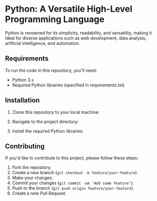# Python: A Versatile High-Level Programming Language

Python is renowned for its simplicity, readability, and versatility, making it ideal for diverse applications such as web development, data analysis, artificial intelligence, and automation.

## Requirements
To run the code in this repository, you'll need:

- Python 3.x
- Required Python libraries (specified in requirements.txt)

## Installation

1. Clone this repository to your local machine:

2. Navigate to the project directory:

3. Install the required Python libraries:

## Contributing

If you'd like to contribute to this project, please follow these steps:

1. Fork the repository.
2. Create a new branch (`git checkout -b feature/your-feature`).
3. Make your changes.
4. Commit your changes (`git commit -am 'Add some feature'`).
5. Push to the branch (`git push origin feature/your-feature`).
6. Create a new Pull Request.


